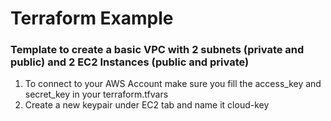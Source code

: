 # Terraform Example
### Template to create a basic VPC with 2 subnets (private and public) and 2 EC2 Instances (public and private)
 1. To connect to your AWS Account make sure you fill the access_key and secret_key in your terraform.tfvars
 2. Create a new keypair under EC2 tab and name it cloud-key
